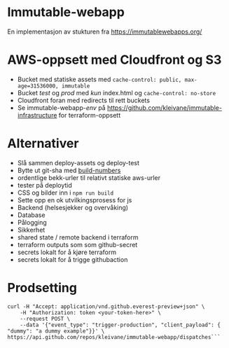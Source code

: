 # Immutable-webapp
En implementasjon av stukturen fra https://immutablewebapps.org/

# AWS-oppsett med Cloudfront og S3
* Bucket med statiske assets med `cache-control: public, max-age=31536000, immutable`
* Bucket *test* og *prod* med *kun* index.html og `cache-control: no-store`
* Cloudfront foran med redirects til rett buckets
* Se immutable-webapp-*env* på https://github.com/kleivane/immutable-infrastructure for terraform-oppsett


# Alternativer
* Slå sammen deploy-assets og deploy-test
* Bytte ut git-sha med [build-numbers](https://github.com/marketplace/actions/build-number-generator)
* ordentlige bekk-urler til relativt statiske aws-urler
* tester på deploytid
* CSS og bilder inn i `npm run build`
* Sette opp en ok utvilkingsprosess for js
* Backend (helsesjekker og overvåking)
* Database
* Pålogging
* Sikkerhet
* shared state / remote backend i terraform
* terraform outputs som som github-secret
* secrets lokalt for å kjøre terraform
* secrets lokalt for å trigge githubaction

# Prodsetting
```
curl -H "Accept: application/vnd.github.everest-preview+json" \
    -H "Authorization: token <your-token-here>" \
    --request POST \
    --data '{"event_type": "trigger-production", "client_payload": { "dummy": "a dummy example"}}' \
https://api.github.com/repos/kleivane/immutable-webapp/dispatches```
